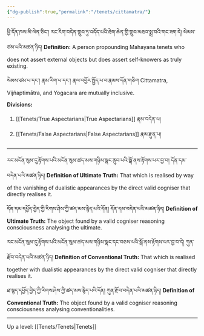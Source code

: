 ```yaml
---
{"dg-publish":true,"permalink":"/tenets/cittamatra/"}
---
```


ཕྱི་དོན་ཁས་མི་ལེན་ཅིང་། རང་རིག་བདེན་གྲུབ་ཏུ་འདོད་པའི་ཐེག་ཆེན་གྱི་གྲུབ་མཐའ་སྨྲ་བའི་གང་ཟག་དེ། སེམས་ཙམ་པའི་མཚན་ཉིད།
**Definition:** A person propounding Mahayana tenets who does not assert external objects but does assert self-knowers as truly existing.

སེམས་ཙམ་པ་དང་། རྣམ་རིག་པ་དང་། རྣལ་འབྱོར་སྤྱོད་པ་བ་རྣམས་དོན་གཅིག
Cittamatra, Vijñaptimātra, and Yogacara are mutually inclusive.

**Divisions:**
1. [[Tenets/True Aspectarians\|True Aspectarians]] རྣམ་བདེན་པ།
2. [[Tenets/False Aspectarians\|False Aspectarians]] རྣམ་རྫུན་པ།

---
རང་མངོན་སུམ་དུ་རྟོགས་པའི་མངོན་སུམ་ཚད་མས་གཉིས་སྣང་ནུབ་པའི་སྒོ་ནས་རྟོགས་པར་བྱ་བ། དོན་དམ་བདེན་པའི་མཚན་ཉིད།
**Definition of Ultimate Truth:** That which is realised by way of the vanishing of dualistic appearances by the direct valid cogniser that directly realises it.

དོན་དམ་དཔྱོད་བྱེད་ཀྱི་རིགས་ཤེས་ཀྱི་ཚད་མས་རྙེད་པའི་དོན། དོན་དམ་བདེན་པའི་མཚན་ཉིད།
**Definition of Ultimate Truth:** The object found by a valid cogniser reasoning consciousness analysing the ultimate.

རང་མངོན་སུམ་དུ་རྟོགས་པའི་མངོན་སུམ་ཚད་མས་གཉིས་སྣང་དང་བཅས་པའི་སྒོ་ནས་རྟོགས་པར་བྱ་བ་དེ། ཀུན་རྫོབ་བདེན་པའི་མཚན་ཉིད།
**Definition of Conventional Truth:** That which is realised together with dualistic appearances by the direct valid cogniser that directly realises it.

ཐ་སྙད་དཔྱོད་བྱེད་ཀྱི་རིགས་ཤེས་ཀྱི་ཚད་མས་རྙེད་པའི་དོན། ཀུན་རྫོབ་བདེན་པའི་མཚན་ཉིད།
**Definition of Conventional Truth:** The object found by a valid cogniser reasoning consciousness analysing conventionalities.


---
Up a level: [[Tenets/Tenets\|Tenets]]